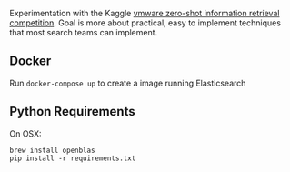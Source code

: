 Experimentation with the Kaggle [vmware zero-shot information retrieval competition](https://www.kaggle.com/competitions/vmware-zero-shot-information-retrieval/overview). Goal is more about practical, easy to implement techniques that most search teams can implement.

## Docker
Run `docker-compose up` to create a image running Elasticsearch 

## Python Requirements

On OSX:

```
brew install openblas
pip install -r requirements.txt
```


